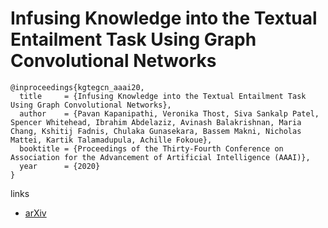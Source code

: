 # Infusing Knowledge into the Textual Entailment Task Using Graph Convolutional Networks


```
@inproceedings{kgtegcn_aaai20,
  title     = {Infusing Knowledge into the Textual Entailment Task Using Graph Convolutional Networks},
  author    = {Pavan Kapanipathi, Veronika Thost, Siva Sankalp Patel, Spencer Whitehead, Ibrahim Abdelaziz, Avinash Balakrishnan, Maria Chang, Kshitij Fadnis, Chulaka Gunasekara, Bassem Makni, Nicholas Mattei, Kartik Talamadupula, Achille Fokoue},
  booktitle = {Proceedings of the Thirty-Fourth Conference on Association for the Advancement of Artificial Intelligence (AAAI)},
  year      = {2020}
}
```

links
- [arXiv](https://arxiv.org/abs/1911.02060)
